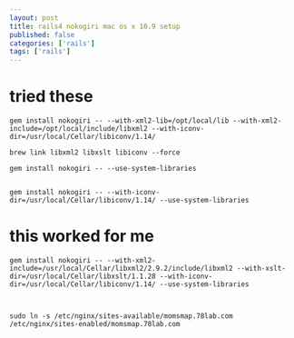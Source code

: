 ```yaml
---
layout: post
title: rails4 nokogiri mac os x 10.9 setup
published: false
categories: ['rails']
tags: ['rails']
---
```


# tried these
	gem install nokogiri -- --with-xml2-lib=/opt/local/lib --with-xml2-include=/opt/local/include/libxml2 --with-iconv-dir=/usr/local/Cellar/libiconv/1.14/

	brew link libxml2 libxslt libiconv --force

	gem install nokogiri -- --use-system-libraries


	gem install nokogiri -- --with-iconv-dir=/usr/local/Cellar/libiconv/1.14/ --use-system-libraries


# this worked for me
	gem install nokogiri -- --with-xml2-include=/usr/local/Cellar/libxml2/2.9.2/include/libxml2 --with-xslt-dir=/usr/local/Cellar/libxslt/1.1.28 --with-iconv-dir=/usr/local/Cellar/libiconv/1.14/ --use-system-libraries



	sudo ln -s /etc/nginx/sites-available/momsmap.78lab.com /etc/nginx/sites-enabled/momsmap.78lab.com